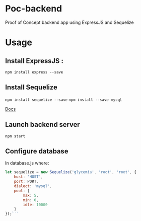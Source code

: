 # Poc-backend
Proof of Concept backend app using ExpressJS and Sequelize

# Usage
## Install ExpressJS : 
`npm install express --save`

## Install Sequelize
`npm install sequelize --save`
`npm install --save mysql`

[Docs](http://docs.sequelizejs.com/manual/installation/getting-started)

## Launch backend server
`npm start`

## Configure database
In database.js where: 
```javascript
let sequelize = new Sequelize('glycemia', 'root', 'root', {
	host: 'HOST',
	port: PORT,
	dialect: 'mysql',
	pool: {
		max: 5,
		min: 0,
		idle: 10000
	}
});```
